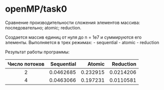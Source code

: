 # **openMP/task0** 
Сравнение производительности сложения элементов массива: последовательно; atomic; reduction.

Создается массив единиц от нуля до n = 1e7 и суммируются его элементы. Выполняется в трех режимах:
    - sequential
    - atomic
    - reduction

Результат работы программы:

| Число потоков | Sequential | Atomic | Reduction |
| :-----------: | ---------: | -----: | --------: |
|2|0.0462685|0.232915|0.0214206|
|4|0.0463066|0.197231|0.0110581|

